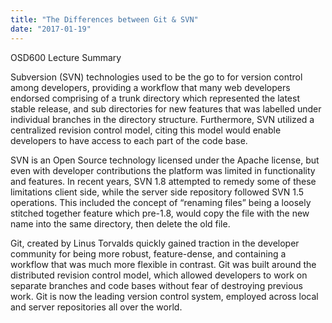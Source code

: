 ```yaml
---
title: "The Differences between Git & SVN"
date: "2017-01-19"
---
```


OSD600 Lecture Summary

Subversion (SVN) technologies used to be the go to for version control among developers, providing a workflow that many web developers endorsed comprising of a trunk directory which represented the latest stable release, and sub directories for new features that was labelled under individual branches in the directory structure. Furthermore, SVN utilized a centralized revision control model, citing this model would enable developers to have access to each part of the code base.

SVN is an Open Source technology licensed under the Apache license, but even with developer contributions the platform was limited in functionality and features. In recent years, SVN 1.8 attempted to remedy some of these limitations client side, while the server side repository followed SVN 1.5 operations. This included the concept of “renaming files” being a loosely stitched together feature which pre-1.8, would copy the file with the new name into the same directory, then delete the old file.

Git, created by Linus Torvalds quickly gained traction in the developer community for being more robust, feature-dense, and containing a workflow that was much more flexible in contrast. Git was built around the distributed revision control model, which allowed developers to work on separate branches and code bases without fear of destroying previous work. Git is now the leading version control system, employed across local and server repositories all over the world.

